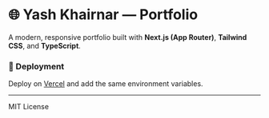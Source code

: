 # 🌐 Yash Khairnar — Portfolio

A modern, responsive portfolio built with **Next.js (App Router)**, **Tailwind CSS**, and **TypeScript**.

### 🚀 Deployment

Deploy on [Vercel](https://vercel.com/) and add the same environment variables.

---

MIT License
